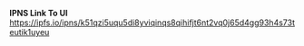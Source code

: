 **IPNS Link To UI**
https://ipfs.io/ipns/k51qzi5uqu5di8yviqinqs8qihifjt6nt2vq0j65d4gg93h4s73teutik1uyeu